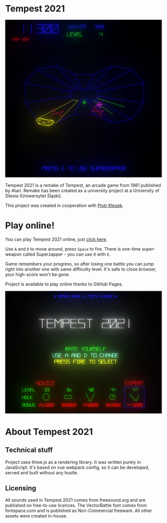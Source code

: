 # Tempest 2021
![Gameplay screenshot](readme-data/gameplay.jpg)

Tempest 2021 is a remake of Tempest, an arcade game from 1981 published by Atari.
Remake has been created as a university project at a University of Silesia (Uniwersytet Śląski).

This project was created in cooperation with [Piotr Kłosek](https://github.com/Peterka15).

# Play online!
You can play Tempest 2021 online, just [click here](https://dabalroman.github.io/tempest2021/).

Use `A` and `D` to move around, press `Space` to fire.
There is one-time super-weapon called Superzapper - you can use it with `E`.

Game remembers your progress, so after losing one battle you can jump right into another one with same difficulty level.
It's safe to close browser, your high-score won't be gone.

Project is available to play online thanks to GitHub Pages.

![Gameplay screenshot](readme-data/menu.jpg)


# About Tempest 2021
## Technical stuff
Project uses three.js as a rendering library. It was written purely in JavaScript.
It's based on vue webpack config, so it can be developed, served and built without any hustle.

## Licensing
All sounds used in Tempest 2021 comes from freesound.org and are published on free-to-use licences.
The VectorBattle font comes from fontspace.com and is published as Non-Commercial freeware.
All other assets were created in-house.
